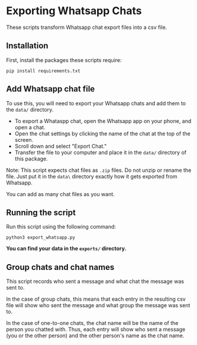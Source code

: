 # Exporting Whatsapp Chats
These scripts transform Whatsapp chat export files into a csv file.

## Installation
First, install the packages these scripts require:
```
pip install requirements.txt
```

## Add Whatsapp chat file
To use this, you will need to export your Whatsapp chats and add them to the `data/` directory.

- To export a Whataspp chat, open the Whatsapp app on your phone, and open a chat.
- Open the chat settings by clicking the name of the chat at the top of the screen.
- Scroll down and select "Export Chat."
- Transfer the file to your computer and place it in the `data/` directory of this package.

Note: This script expects chat files as `.zip` files. Do not unzip or rename the file. Just
put it in the `data\` directory exactly how it gets exported from Whatsapp.

You can add as many chat files as you want.

## Running the script
Run this script using the following command:
```
python3 export_whatsapp.py
```

**You can find your data in the `exports/` directory.**

## Group chats and chat names
This script records who sent a message and what chat the message was sent to.

In the case of group chats, this means that each entry in the resulting csv file
will show who sent the message and what group the message was sent to.

In the case of one-to-one chats, the chat name will be the name of the person
you chatted with. Thus, each entry will show who sent a message (you or the other
person) and the other person's name as the chat name.
